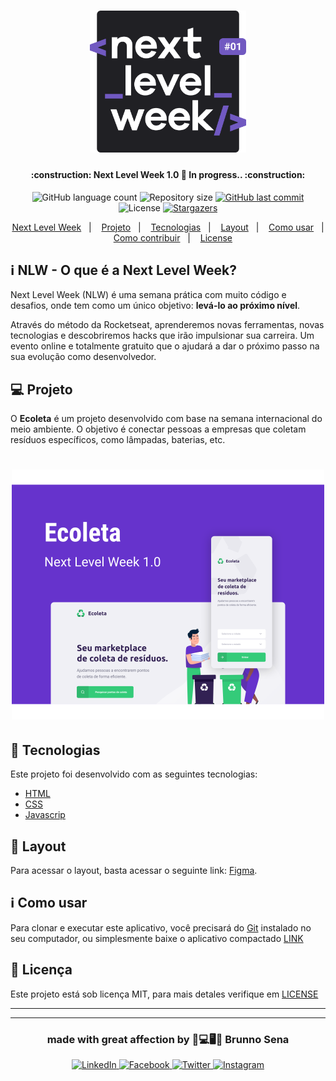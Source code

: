 <h1 align="center">
    <img alt="#Delicinha" title="Next Level Week Starter" src=".github/logo.svg" width="250px" />
</h1>

<h4 align="center">
	:construction: Next Level Week 1.0 🚀 In progress.. :construction:
</h4>
<p align="center">
  <img alt="GitHub language count" src="https://img.shields.io/github/languages/count/brunnosena/next-level-starter?color=%2304D361">

  <img alt="Repository size" src="https://img.shields.io/github/repo-size/brunnosena/next-level-starter">

  <a href="https://github.com/brunnosena/next-level-starter/commits/master">
    <img alt="GitHub last commit" src="https://img.shields.io/github/last-commit/brunnosena/next-level-starter">
  </a>

  <img alt="License" src="https://img.shields.io/badge/license-MIT-brightgreen">
   <a href="https://github.com/brunnosena/next-level-starter/stargazers">
    <img alt="Stargazers" src="https://img.shields.io/github/stars/brunnosena/next-level-starter?style=social">
  </a>
</p>

<p align="center">
  <a href="#information_source-nlw---o-que-é-a-next-level-week">Next Level Week</a>&nbsp;&nbsp;&nbsp;|&nbsp;&nbsp;&nbsp;
  <a href="#-projeto">Projeto</a>&nbsp;&nbsp;&nbsp;|&nbsp;&nbsp;&nbsp;
  <a href="#rocket-tecnologias">Tecnologias</a>&nbsp;&nbsp;&nbsp;|&nbsp;&nbsp;&nbsp;
  <a href="#-layout">Layout</a>&nbsp;&nbsp;&nbsp;|&nbsp;&nbsp;&nbsp;
  <a href="#information_source-como-usar">Como usar</a>&nbsp;&nbsp;&nbsp;|&nbsp;&nbsp;&nbsp;
  <a href="#-como-contribuir">Como contribuir</a>&nbsp;&nbsp;&nbsp;|&nbsp;&nbsp;&nbsp;
  <a href="#memo-license">License</a>
</p>

## :information_source: NLW - O que é a Next Level Week?

Next Level Week (NLW) é uma semana prática com muito código e desafios, onde tem como um único objetivo: **levá-lo ao próximo nível**.

Através do método da Rocketseat, aprenderemos novas ferramentas, novas tecnologias e descobriremos hacks que irão impulsionar sua carreira.
Um evento online e totalmente gratuito que o ajudará a dar o próximo passo na sua evolução como desenvolvedor.

## 💻 Projeto

O **Ecoleta** é um projeto desenvolvido com base na semana internacional do meio ambiente.
O objetivo é conectar pessoas a empresas que coletam resíduos específicos, como lâmpadas, baterias, etc.

<h1 align="center">
    <img alt="Starter" title="Starter" src=".github/starter.svg" width="500px" />
</h1>

## :rocket: Tecnologias

Este projeto foi desenvolvido com as seguintes tecnologias:

-   [HTML][html]
-   [CSS][css]
-   [Javascrip][javascript]

## 🔖 Layout

Para acessar o layout, basta acessar o seguinte link: [Figma](https://www.figma.com/file/1SxgOMojOB2zYT0Mdk28lB/).

## :information_source: Como usar

Para clonar e executar este aplicativo, você precisará do [Git](https://git-scm.com) instalado no seu computador, ou simplesmente baixe o aplicativo compactado [LINK](https://github.com/brunnosena/next-level-starter/archive/master.zip)

## :memo: Licença

Este projeto está sob licença MIT, para mais detales verifique em [LICENSE](../../LICENSE.md)

---
---

<h3 align="center">
  made with great affection by 💚💻🖥💚 Brunno Sena
</h3>

<p align="center">
  <a href="https://www.linkedin.com/in/brunnosena">
    <img alt="LinkedIn" src="https://img.shields.io/badge/LinkedIn-/brunnosena-0e76a8?style=flat&logoColor=white&logo=linkedin">
  </a>
  <a href="https://www.facebook.com/brunnosena">
    <img alt="Facebook" src="https://img.shields.io/badge/Facebook-/brunnosena-1778F2?style=flat&logoColor=white&logo=facebook">
  </a>
    <a href="https://www.twitter.com/brunnosena">
    <img alt="Twitter" src="https://img.shields.io/badge/Twitter-/brunnosena-1778F2?style=flat&logoColor=white&logo=twitter">
  </a>
  <a href="https://www.instagram.com/brunnosena/">
    <img alt="Instagram" src="https://img.shields.io/badge/Instagram-@brunnosena-833AB4?style=flat&logoColor=white&logo=instagram">
  </a>
</p>

[html]: https://www.w3schools.com/html/
[css]: https://www.w3schools.com/css/
[javascript]: https://pt.wikipedia.org/wiki/JavaScript